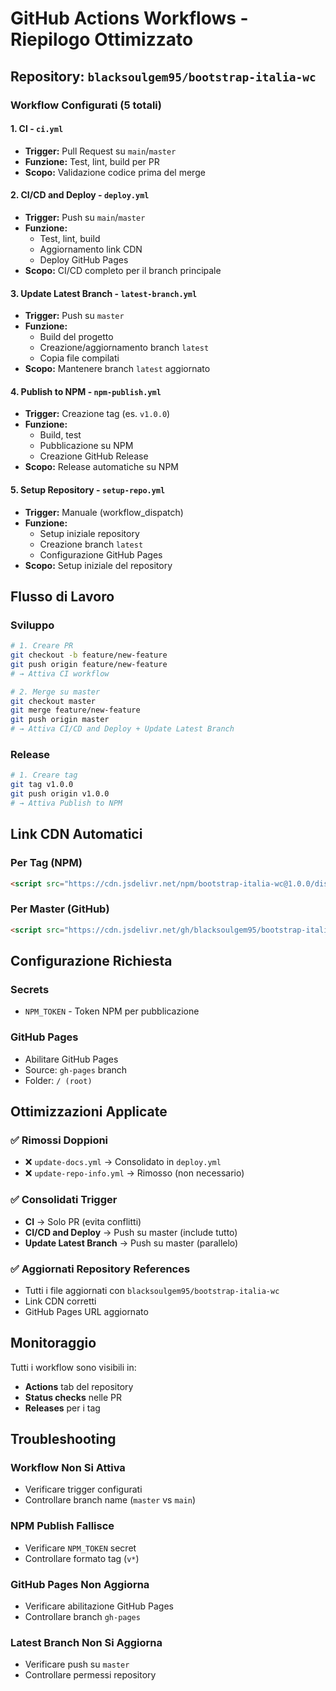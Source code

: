 # GitHub Actions Workflows - Riepilogo Ottimizzato

## Repository: `blacksoulgem95/bootstrap-italia-wc`

### Workflow Configurati (5 totali)

#### 1. **CI** - `ci.yml`
- **Trigger:** Pull Request su `main`/`master`
- **Funzione:** Test, lint, build per PR
- **Scopo:** Validazione codice prima del merge

#### 2. **CI/CD and Deploy** - `deploy.yml`
- **Trigger:** Push su `main`/`master`
- **Funzione:** 
  - Test, lint, build
  - Aggiornamento link CDN
  - Deploy GitHub Pages
- **Scopo:** CI/CD completo per il branch principale

#### 3. **Update Latest Branch** - `latest-branch.yml`
- **Trigger:** Push su `master`
- **Funzione:** 
  - Build del progetto
  - Creazione/aggiornamento branch `latest`
  - Copia file compilati
- **Scopo:** Mantenere branch `latest` aggiornato

#### 4. **Publish to NPM** - `npm-publish.yml`
- **Trigger:** Creazione tag (es. `v1.0.0`)
- **Funzione:** 
  - Build, test
  - Pubblicazione su NPM
  - Creazione GitHub Release
- **Scopo:** Release automatiche su NPM

#### 5. **Setup Repository** - `setup-repo.yml`
- **Trigger:** Manuale (workflow_dispatch)
- **Funzione:** 
  - Setup iniziale repository
  - Creazione branch `latest`
  - Configurazione GitHub Pages
- **Scopo:** Setup iniziale del repository

## Flusso di Lavoro

### Sviluppo
```bash
# 1. Creare PR
git checkout -b feature/new-feature
git push origin feature/new-feature
# → Attiva CI workflow

# 2. Merge su master
git checkout master
git merge feature/new-feature
git push origin master
# → Attiva CI/CD and Deploy + Update Latest Branch
```

### Release
```bash
# 1. Creare tag
git tag v1.0.0
git push origin v1.0.0
# → Attiva Publish to NPM
```

## Link CDN Automatici

### Per Tag (NPM)
```html
<script src="https://cdn.jsdelivr.net/npm/bootstrap-italia-wc@1.0.0/dist/bootstrap-italia-wc.js"></script>
```

### Per Master (GitHub)
```html
<script src="https://cdn.jsdelivr.net/gh/blacksoulgem95/bootstrap-italia-wc@latest/bootstrap-italia-wc.js"></script>
```

## Configurazione Richiesta

### Secrets
- `NPM_TOKEN` - Token NPM per pubblicazione

### GitHub Pages
- Abilitare GitHub Pages
- Source: `gh-pages` branch
- Folder: `/ (root)`

## Ottimizzazioni Applicate

### ✅ Rimossi Doppioni
- ❌ `update-docs.yml` → Consolidato in `deploy.yml`
- ❌ `update-repo-info.yml` → Rimosso (non necessario)

### ✅ Consolidati Trigger
- **CI** → Solo PR (evita conflitti)
- **CI/CD and Deploy** → Push su master (include tutto)
- **Update Latest Branch** → Push su master (parallelo)

### ✅ Aggiornati Repository References
- Tutti i file aggiornati con `blacksoulgem95/bootstrap-italia-wc`
- Link CDN corretti
- GitHub Pages URL aggiornato

## Monitoraggio

Tutti i workflow sono visibili in:
- **Actions** tab del repository
- **Status checks** nelle PR
- **Releases** per i tag

## Troubleshooting

### Workflow Non Si Attiva
- Verificare trigger configurati
- Controllare branch name (`master` vs `main`)

### NPM Publish Fallisce
- Verificare `NPM_TOKEN` secret
- Controllare formato tag (`v*`)

### GitHub Pages Non Aggiorna
- Verificare abilitazione GitHub Pages
- Controllare branch `gh-pages`

### Latest Branch Non Si Aggiorna
- Verificare push su `master`
- Controllare permessi repository